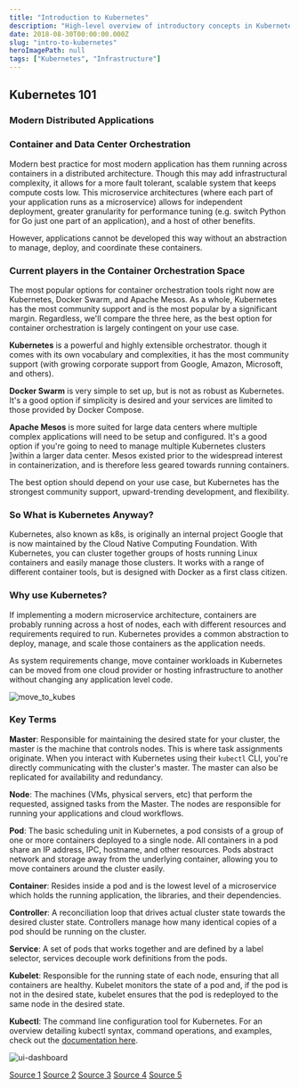 ```yaml
---
title: "Introduction to Kubernetes"
description: "High-level overview of introductory concepts in Kubernetes."
date: 2018-08-30T00:00:00.000Z
slug: "intro-to-kubernetes"
heroImagePath: null
tags: ["Kubernetes", "Infrastructure"]
---
```


## Kubernetes 101

### Modern Distributed Applications

### Container and Data Center Orchestration

Modern best practice for most modern application has them running across containers in a distributed architecture. Though this may add infrastructural complexity, it allows for a more fault tolerant, scalable system that keeps compute costs low. This microservice architectures (where each part of your application runs as a microservice) allows for independent deployment, greater granularity for performance tuning (e.g. switch Python for Go just one part of an application), and a host of other benefits.

However, applications cannot be developed this way without an abstraction to manage, deploy, and coordinate these containers.

### Current players in the Container Orchestration Space

The most popular options for container orchestration tools right now are Kubernetes, Docker Swarm, and Apache Mesos. As a whole, Kubernetes  has the most community support and is the most popular by a significant margin. Regardless, we'll compare the three here, as the best option for container orchestration is largely contingent on your use case.

**Kubernetes** is a powerful and highly extensible orchestrator. though it comes with its own vocabulary and complexities, it has the most community support (with growing corporate support from Google, Amazon, Microsoft, and others).

**Docker Swarm** is very simple to set up, but is not as robust as Kubernetes. It's a good option if simplicity is desired and your services are limited to those provided by Docker Compose.

**Apache Mesos** is more suited for large data centers where multiple complex applications will need to be setup and configured. It's a good option if you're going to need to manage multiple Kubernetes clusters ]within a larger data center. Mesos existed prior to the widespread interest in containerization, and is therefore less geared towards running containers.

The best option should depend on your use case, but Kubernetes has the strongest community support, upward-trending development, and flexibility.


### So What is Kubernetes Anyway?

Kubernetes, also known as k8s, is originally an internal project Google that is now maintained by the Cloud Native Computing  Foundation. With Kubernetes, you can cluster together groups of hosts running Linux containers and easily manage those clusters. It works with a range of different container tools, but is designed with Docker as a first class citizen.

    
### Why use Kubernetes?

If implementing a modern microservice architecture, containers are probably running across a host of nodes, each with different resources and requirements required to run. Kubernetes provides a common abstraction to deploy, manage, and scale those containers as the application needs. 

As system requirements change, move container workloads in Kubernetes can be moved from one cloud provider or hosting infrastructure to another without changing any application level code.

![move_to_kubes](https://assets.astronomer.io/website/img/guides/move_to_kubes.jpg)


### Key Terms

**Master**: Responsible for maintaining the desired state for your cluster, the master is the machine that controls nodes. This is where task assignments originate. When you interact with Kubernetes using their `kubectl` CLI, you're directly communicating with the cluster's master. The master can also be replicated for availability and redundancy.

**Node**: The machines (VMs, physical servers, etc) that perform the requested, assigned tasks from the Master. The nodes are responsible for running your applications and cloud workflows.

**Pod**: The basic scheduling unit in Kubernetes, a pod consists of a group of one or more containers deployed to a single node. All containers in a pod share an IP address, IPC, hostname, and other resources. Pods abstract network and storage away from the underlying container, allowing you to move containers around the cluster easily.

**Container**: Resides inside a pod and is the lowest level of a microservice which holds the running application, the libraries, and their dependencies. 

**Controller**: A reconciliation loop that drives actual cluster state towards the desired cluster state. Controllers manage how many identical copies of a pod should be running on the cluster.

**Service**: A set of pods that works together and are defined by a label selector, services decouple work definitions from the pods.

**Kubelet**: Responsible for the running state of each node, ensuring that all containers are healthy. Kubelet monitors the state of a pod and, if the pod is not in the desired state, kubelet ensures that the pod is redeployed to the same node in the desired state.

**Kubectl**: The command line configuration tool for Kubernetes. For an overview detailing kubectl syntax, command operations, and examples, check out the [documentation here](https://kubernetes.io/docs/reference/kubectl/overview/).

![ui-dashboard](https://assets.astronomer.io/website/img/guides/ui-dashboard.png)



[Source 1](https://searchitoperations.techtarget.com/definition/Google-Kubernetes)
[Source 2](https://codefresh.io/kubernetes-tutorial/kubernetes-vs-docker-swarm-vs-apache-mesos/)
[Source 3](https://en.wikipedia.org/wiki/Kubernetes#Controllers)
[Source 4](https://www.redhat.com/en/topics/containers/what-is-kubernetes)
[Source 5](https://kubernetes.io/docs/concepts/overview/components/)



